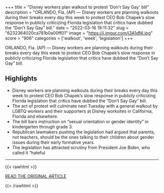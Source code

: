 +++
title = "Disney workers plan walkout to protest 'Don't Say Gay' bill"
description = "ORLANDO, Fla. (AP) — Disney workers are planning walkouts during their breaks every day this week to protest CEO Bob Chapek’s slow response in publicly criticizing Florida legislation that critics have dubbed the “Don’t Say Gay” bill."
date = "2022-03-16 19:11:32"
slug = "6232364020ca781b0a00ff01"
image = "https://i.imgur.com/j3A1dNI.jpg"
score = "906"
categories = ['walkout', 'week', 'legislation']
+++

ORLANDO, Fla. (AP) — Disney workers are planning walkouts during their breaks every day this week to protest CEO Bob Chapek’s slow response in publicly criticizing Florida legislation that critics have dubbed the “Don’t Say Gay” bill.

## Highlights

- Disney workers are planning walkouts during their breaks every day this week to protest CEO Bob Chapek’s slow response in publicly criticizing Florida legislation that critics have dubbed the “Don’t Say Gay” bill.
- The act of protest will culminate next Tuesday with a general walkout by LGBTQ workers and their supporters at Disney worksites in California, Florida and elsewhere.
- The bill bars instruction on “sexual orientation or gender identity” in kindergarten through grade 3.
- Republican lawmakers pushing the legislation had argued that parents, not teachers, should be the ones talking to their children about gender issues during their early formative years.
- The legislation has attracted scrutiny from President Joe Biden, who called it “hateful

---

{{< rawhtml >}}
  <p class="article-category">
    <a target="_blank" href="https://apnews.com/article/business-lifestyle-arts-and-entertainment-florida-orlando-6d1a546e8900f0d712a1b72e8d5213a1">READ THE ORIGINAL ARTICLE</a>
  </p>
{{< /rawhtml >}}

